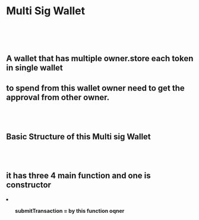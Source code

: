 # Multi Sig Wallet
<br>
<br>
<br>


## A wallet that has multiple owner.store each token in single wallet
## to spend from this wallet owner need to get the approval from other owner.
<br>
<br>

## Basic Structure of this Multi sig Wallet<br>
<br>
<br>

## it has three 4 main function  and one is constructor
<li>
<ul>
  
  
</ul>
<ul>
  
  <b> submitTransaction = by this function oqner 

</ul>
</li>




